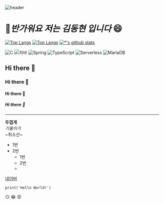 ![header](https://capsule-render.vercel.app/api?type=wave&color=ffde8a&height=280&section=header&text=Dong%20Hyeon&fontSize=50)

# 👋*반가워요 저는 김동현 입니다* 😄 
[![Top Langs](https://github-readme-stats.vercel.app/api/top-langs/?username=Donghyeon5)](https://github.com/Donghyeon5/github-readme-stats)
[![Top Langs](https://github-readme-stats.vercel.app/api/top-langs/?username=Donghyeon5&layout=compact)](https://github.com/Donghyeon5/github-readme-stats)
[![*'s github stats](https://github-readme-stats.vercel.app/api?username=Donghyeon5)](https://github.com/Donghyeon5)


![C](https://img.shields.io/badge/-C-123456?style=flat-square&logo=C&logoColor=black)
![자바](https://img.shields.io/badge/-자바-007396?style=flat&logo=Java&logoColor=ffffff)
![Spring](https://img.shields.io/badge/-Spring-6DB33F?style=for-the-badge&logo=Spring&logoColor=white)
![TypeScript](https://img.shields.io/badge/-TypeScript-3178C6?style=flat-square&logo=TypeScript&logoColor=white)
![Serverless](https://img.shields.io/badge/-Serverless-FD5750?style=flat-square&logo=Serverless&logoColor=magenta)
![MariaDB](https://img.shields.io/badge/-MariaDB-1F305F?style=flat-square&logo=mariadb&logoColor=white)



## Hi there 👋
### Hi there 👋
#### Hi there 👋
##### Hi there 👋
---
**두껍게**<br>
*기울이기*<br>
~취소선~<br>

* 1번
* 2번
  - 1번
  - 2번
  - 
[네이버](https://www.naver.com)

```
print('Hello World!')
```

:smirk:
:joy:
:rage:
